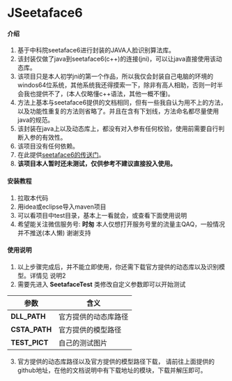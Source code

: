 # JSeetaface6

#### 介绍
1. 基于中科院seetaface6进行封装的JAVA人脸识别算法库。
2. 该封装仅做了java到seetaface6(c++)的连接(jni)，可以让java直接使用该动态库。
3. 该项目只是本人初学jni的第一个作品，所以我仅会封装自己电脑的环境的windos64位系统，其他系统我还得摸索一下，除非有高人相助，否则一时半会我也提供不了，(本人仅略懂c++语法，其他一概不懂)。
4. 方法上基本与seetaface6提供的文档相同，但有一些我自认为用不上的方法，以及功能性重复的方法则省略了。并且在含有下划线，方法命名都尽量使用java的规范。
5. 该封装在java上以及动态库上，都没有对入参有任何校验，使用前需要自行判断入参的有效性。
6. 该项目没有任何依赖。
7. 在此提供[seetaface6的传送门](https://github.com/seetafaceengine/SeetaFace6)。
8. **该项目本人暂时还未测试，仅供参考不建议直接投入使用。**


#### 安装教程

1.  拉取本代码
2.  用idea或eclipse导入maven项目
3.  可以看项目中test目录，基本上一看就会，或查看下面使用说明
4.  希望能关注微信服务号: **时匆** 本人仅想打开服务号里的流量主QAQ，一般情况并不推送(本人懒) 谢谢支持

#### 使用说明

1.  以上步骤完成后，并不能立即使用，你还需下载官方提供的动态库以及识别模型。详情见 说明2
2.  需要先进入 **SeetafaceTest** 类修改自定义参数即可以开始测试

参数 | 含义
---|---
**DLL_PATH** | 官方提供的动态库路径
**CSTA_PATH** | 官方提供的模型路径
**TEST_PICT** | 自己的测试图片

3.  官方提供的动态库路径以及官方提供的模型路径下载， 请前往上面提供的github地址，在他的文档说明中有下载地址的模块，下载并解压即可。